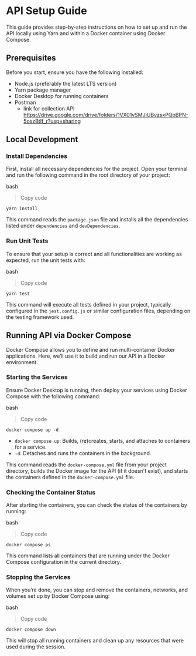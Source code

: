 # API Setup Guide

This guide provides step-by-step instructions on how to set up and run the API locally using Yarn and within a Docker container using Docker Compose.

## Prerequisites

Before you start, ensure you have the following installed:

- Node.js (preferably the latest LTS version)
- Yarn package manager
- Docker Desktop for running containers
- Postman
	- link for collection API https://drive.google.com/drive/folders/1VX01vSMJiUBvzsxPQoBPN-5oszBtIf_r?usp=sharing

## Local Development

### Install Dependencies

First, install all necessary dependencies for the project. Open your terminal and run the following command in the root directory of your project:

bash

> Copy code

    yarn install

This command reads the `package.json` file and installs all the dependencies listed under `dependencies` and `devDependencies`.

### Run Unit Tests

To ensure that your setup is correct and all functionalities are working as expected, run the unit tests with:

bash

> Copy code

    yarn test

This command will execute all tests defined in your project, typically configured in the `jest.config.js` or similar configuration files, depending on the testing framework used.

## Running API via Docker Compose

Docker Compose allows you to define and run multi-container Docker applications. Here, we’ll use it to build and run our API in a Docker environment.

### Starting the Services

Ensure Docker Desktop is running, then deploy your services using Docker Compose with the following command:

bash

> Copy code

    docker compose up -d

- `docker compose up`: Builds, (re)creates, starts, and attaches to containers for a service.
- `-d`: Detaches and runs the containers in the background.

This command reads the `docker-compose.yml` file from your project directory, builds the Docker image for the API (if it doesn't exist), and starts the containers defined in the `docker-compose.yml` file.

### Checking the Container Status

After starting the containers, you can check the status of the containers by running:

bash

> Copy code

    docker compose ps

This command lists all containers that are running under the Docker Compose configuration in the current directory.

### Stopping the Services

When you’re done, you can stop and remove the containers, networks, and volumes set up by Docker Compose using:

bash

> Copy code

    docker compose down

This will stop all running containers and clean up any resources that were used during the session.
